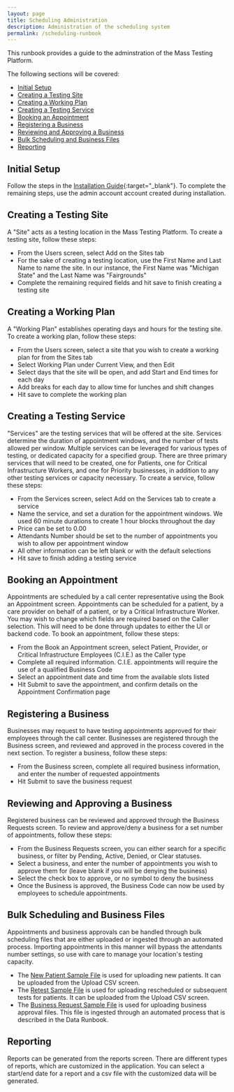 ```yaml
---
layout: page
title: Scheduling Administration
description: Administration of the scheduling system
permalink: /scheduling-runbook
---
```


This runbook provides a guide to the adminstration of the Mass Testing Platform.

The following sections will be covered:

- [Initial Setup](#initial-setup)
- [Creating a Testing Site](#creating-a-testing-site)
- [Creating a Working Plan](#creating-a-working-plan)
- [Creating a Testing Service](#creating-a-testing-service)
- [Booking an Appointment](#booking-an-appointment)
- [Registering a Business](#registering-a-business)
- [Reviewing and Approving a Business](#reviewing-and-approving-a-business)
- [Bulk Scheduling and Business Files](#bulk-scheduling-and-business-files)
- [Reporting](#reporting)

## Initial Setup

Follow the steps in the [Installation Guide](https://github.com/QuickenLoans/MassTestingPlatform#getting-started){:target="_blank"}.  To complete the remaining steps, use the admin account account created during installation.

## Creating a Testing Site

A "Site" acts as a testing location in the Mass Testing Platform.  To create a testing site, follow these steps:

- From the Users screen, select Add on the Sites tab
- For the sake of creating a testing location, use the First Name and Last Name to name the site.  In our instance, the First Name was "Michigan State" and the Last Name was "Fairgrounds"
- Complete the remaining required fields and hit save to finish creating a testing site

## Creating a Working Plan

A "Working Plan" establishes operating days and hours for the testing site.  To create a working plan, follow these steps:

- From the Users screen, select a site that you wish to create a working plan for from the Sites tab
- Select Working Plan under Current View, and then Edit
- Select days that the site will be open, and add Start and End times for each day
- Add breaks for each day to allow time for lunches and shift changes
- Hit save to complete the working plan

## Creating a Testing Service

"Services" are the testing services that will be offered at the site.  Services determine the duration of appointment windows, and the number of tests allowed per window.  Multiple services can be leveraged for various types of testing, or dedicated capacity for a specified group.  There are three primary services that will need to be created, one for Patients, one for Critical Infrastructure Workers, and one for Priority businesses, in addition to any other testing services or capacity necessary.  To create a service, follow these steps:

- From the Services screen, select Add on the Services tab to create a service
- Name the service, and set a duration for the appointment windows.  We used 60 minute durations to create 1 hour blocks throughout the day
- Price can be set to 0.00
- Attendants Number should be set to the number of appointments you wish to allow per appointment window
- All other information can be left blank or with the default selections
- Hit save to finish adding a testing service

## Booking an Appointment

Appointments are scheduled by a call center representative using the Book an Appointment screen.  Appointments can be scheduled for a patient, by a care provider on behalf of a patient, or by a Critical Infrastructure Worker.  You may wish to change which fields are required based on the Caller selection.  This will need to be done through updates to either the UI or backend code.  To book an appointment, follow these steps:

- From the Book an Appointment screen, select Patient, Provider, or Critical Infrastructure Employees (C.I.E.) as the Caller type
- Complete all required information.  C.I.E. appointments will require the use of a qualified Business Code
- Select an appointment date and time from the available slots listed
- Hit Submit to save the appointment, and confirm details on the Appointment Confirmation page

## Registering a Business

Businesses may request to have testing appointments approved for their employees through the call center.  Businesses are registered through the Business screen, and reviewed and approved in the process covered in the next section.  To register a business, follow these steps:

- From the Business screen, complete all required business information, and enter the number of requested appointments 
- Hit Submit to save the business request

## Reviewing and Approving a Business

Registered business can be reviewed and approved through the Business Requests screen.  To review and approve/deny a business for a set number of appointments, follow these steps:

- From the Business Requests screen, you can either search for a specific business, or filter by Pending, Active, Denied, or Clear statuses.  
- Select a business, and enter the number of appointments you wish to approve them for (leave blank if you will be denying the business)
- Select the check box to approve, or no symbol to deny the business
- Once the Business is approved, the Business Code can now be used by employees to schedule appointments.

## Bulk Scheduling and Business Files

Appointments and business approvals can be handled through bulk scheduling files that are either uploaded or ingested through an automated process. Importing appointments in this manner 
 will bypass the attendants number settings, so use with care to manage your location's testing capacity.

- The [New Patient Sample File](./sample_files/New_Appointment_Template.csv) is used for uploading new patients.  It can be uploaded from the Upload CSV screen.
- The [Retest Sample File](./sample_files/Retest_Template.csv)  is used for uploading rescheduled or subsequent tests for patients.  It can be uploaded from the Upload CSV screen.
- The [Business Request Sample File](./sample_files/Business_Request_Template.csv) is used for uploading business approval files.  This file is ingested through an automated process that is described in the Data Runbook.

## Reporting

Reports can be generated from the reports screen.  There are different types of reports, which are customized in the application. You can select a start/end date for a report and a csv file with the customized data will be generated.